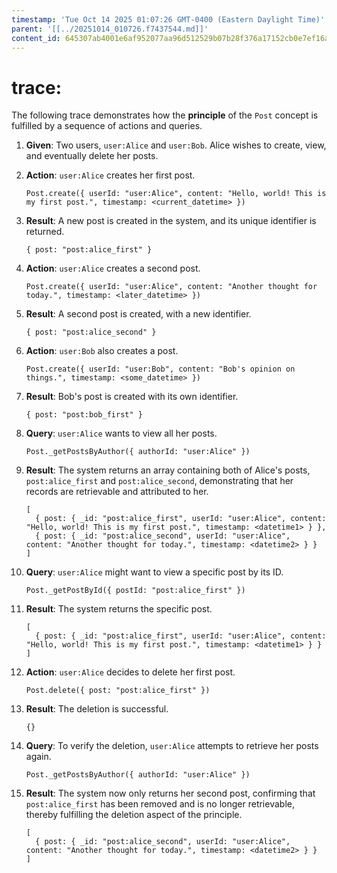 ```yaml
---
timestamp: 'Tue Oct 14 2025 01:07:26 GMT-0400 (Eastern Daylight Time)'
parent: '[[../20251014_010726.f7437544.md]]'
content_id: 645307ab4001e6af952077aa96d512529b07b28f376a17152cb0e7ef16aa1557
---
```


# trace:

The following trace demonstrates how the **principle** of the `Post` concept is fulfilled by a sequence of actions and queries.

1. **Given**: Two users, `user:Alice` and `user:Bob`. Alice wishes to create, view, and eventually delete her posts.

2. **Action**: `user:Alice` creates her first post.
   ```
   Post.create({ userId: "user:Alice", content: "Hello, world! This is my first post.", timestamp: <current_datetime> })
   ```

3. **Result**: A new post is created in the system, and its unique identifier is returned.
   ```
   { post: "post:alice_first" }
   ```

4. **Action**: `user:Alice` creates a second post.
   ```
   Post.create({ userId: "user:Alice", content: "Another thought for today.", timestamp: <later_datetime> })
   ```

5. **Result**: A second post is created, with a new identifier.
   ```
   { post: "post:alice_second" }
   ```

6. **Action**: `user:Bob` also creates a post.
   ```
   Post.create({ userId: "user:Bob", content: "Bob's opinion on things.", timestamp: <some_datetime> })
   ```

7. **Result**: Bob's post is created with its own identifier.
   ```
   { post: "post:bob_first" }
   ```

8. **Query**: `user:Alice` wants to view all her posts.
   ```
   Post._getPostsByAuthor({ authorId: "user:Alice" })
   ```

9. **Result**: The system returns an array containing both of Alice's posts, `post:alice_first` and `post:alice_second`, demonstrating that her records are retrievable and attributed to her.
   ```
   [
     { post: { _id: "post:alice_first", userId: "user:Alice", content: "Hello, world! This is my first post.", timestamp: <datetime1> } },
     { post: { _id: "post:alice_second", userId: "user:Alice", content: "Another thought for today.", timestamp: <datetime2> } }
   ]
   ```

10. **Query**: `user:Alice` might want to view a specific post by its ID.
    ```
    Post._getPostById({ postId: "post:alice_first" })
    ```

11. **Result**: The system returns the specific post.
    ```
    [
      { post: { _id: "post:alice_first", userId: "user:Alice", content: "Hello, world! This is my first post.", timestamp: <datetime1> } }
    ]
    ```

12. **Action**: `user:Alice` decides to delete her first post.
    ```
    Post.delete({ post: "post:alice_first" })
    ```

13. **Result**: The deletion is successful.
    ```
    {}
    ```

14. **Query**: To verify the deletion, `user:Alice` attempts to retrieve her posts again.
    ```
    Post._getPostsByAuthor({ authorId: "user:Alice" })
    ```

15. **Result**: The system now only returns her second post, confirming that `post:alice_first` has been removed and is no longer retrievable, thereby fulfilling the deletion aspect of the principle.
    ```
    [
      { post: { _id: "post:alice_second", userId: "user:Alice", content: "Another thought for today.", timestamp: <datetime2> } }
    ]
    ```
